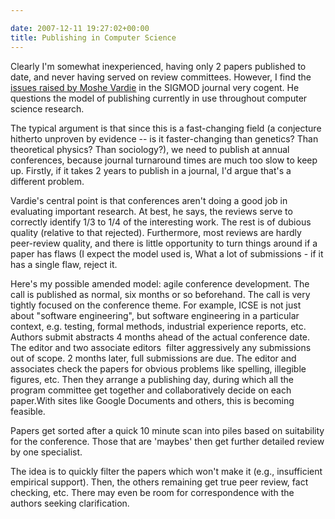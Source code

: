 ```yaml
---

date: 2007-12-11 19:27:02+00:00
title: Publishing in Computer Science
---
```


Clearly I'm somewhat inexperienced, having only 2 papers published to date, and never having served on review committees.  However, I find the [issues raised by Moshe Vardie](http://www.sigmod.org/sigmod/record/issues/0603/p56-column-marianne.pdf) in the SIGMOD journal very cogent. He questions the model of publishing currently in use throughout computer science research.

The typical argument is that since this is a fast-changing field (a conjecture hitherto unproven by evidence -- is it faster-changing than genetics? Than theoretical physics? Than sociology?), we need to publish at annual conferences, because journal turnaround times are much too slow to keep up. Firstly, if it takes 2 years to publish in a journal, I'd argue that's a different problem.

Vardie's central point is that conferences aren't doing a good job in evaluating important research. At best, he says, the reviews serve to correctly identify 1/3 to 1/4 of the interesting work. The rest is of dubious quality (relative to that rejected). Furthermore, most reviews are hardly peer-review quality, and there is little opportunity to turn things around if a paper has flaws (I expect the model used is, What a lot of submissions - if it has a single flaw, reject it.

Here's my possible amended model: agile conference development. The call is published as normal, six months or so beforehand. The call is very tightly focused on the conference theme. For example, ICSE is not just about "software engineering", but software engineering in a particular context, e.g. testing, formal methods, industrial experience reports, etc. Authors submit abstracts 4 months ahead of the actual conference date. The editor and two associate editors  filter aggressively any submissions out of scope. 2 months later, full submissions are due. The editor and associates check the papers for obvious problems like spelling, illegible figures, etc. Then they arrange a publishing day, during which all the program committee get together and collaboratively decide on each paper.With sites like Google Documents and others, this is becoming feasible.

Papers get sorted after a quick 10 minute scan into piles based on suitability for the conference. Those that are 'maybes' then get further detailed review by one specialist.

The idea is to quickly filter the papers which won't make it (e.g., insufficient empirical support). Then, the others remaining get true peer review, fact checking, etc. There may even be room for correspondence with the authors seeking clarification.
